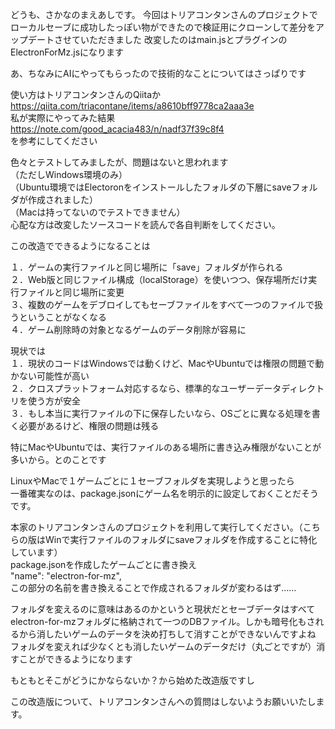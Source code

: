 どうも、さかなのまえあしです。
今回はトリアコンタンさんのプロジェクトでローカルセーブに成功したっぽい物ができたので検証用にクローンして差分をアップデートさせていただきました
改変したのはmain.jsとプラグインのElectronForMz.jsになります

あ、ちなみにAIにやってもらったので技術的なことについてはさっぱりです

使い方はトリアコンタンさんのQiitaか<br>
https://qiita.com/triacontane/items/a8610bff9778ca2aaa3e<br>
私が実際にやってみた結果<br>
https://note.com/good_acacia483/n/nadf37f39c8f4<br>
を参考にしてください<br>

色々とテストしてみましたが、問題はないと思われます<br>
（ただしWindows環境のみ）<br>
（Ubuntu環境ではElectoronをインストールしたフォルダの下層にsaveフォルダが作成されました）<br>
（Macは持ってないのでテストできません）<br>
心配な方は改変したソースコードを読んで各自判断をしてください。<br>

この改造でできるようになることは

１．ゲームの実行ファイルと同じ場所に「save」フォルダが作られる<br>
２．Web版と同じファイル構成（localStorage）を使いつつ、保存場所だけ実行ファイルと同じ場所に変更<br>
３、複数のゲームをデブロイしてもセーブファイルをすべて一つのファイルで扱うということがなくなる<br>
４．ゲーム削除時の対象となるゲームのデータ削除が容易に




現状では<br>
１．現状のコードはWindowsでは動くけど、MacやUbuntuでは権限の問題で動かない可能性が高い<br>
２．クロスプラットフォーム対応するなら、標準的なユーザーデータディレクトリを使う方が安全<br>
３．もし本当に実行ファイルの下に保存したいなら、OSごとに異なる処理を書く必要があるけど、権限の問題は残る<br>

特にMacやUbuntuでは、実行ファイルのある場所に書き込み権限がないことが多いから。とのことです<br>

LinuxやMacで１ゲームごとに１セーブフォルダを実現しようと思ったら<br>
一番確実なのは、package.jsonにゲーム名を明示的に設定しておくことだそうです。<br>

本家のトリアコンタンさんのプロジェクトを利用して実行してください。（こちらの版はWinで実行ファイルのフォルダにsaveフォルダを作成することに特化しています）<br>
package.jsonを作成したゲームごとに書き換え<br>
    "name": "electron-for-mz",<br>
この部分の名前を書き換えることで作成されるフォルダが変わるはず……<br>

フォルダを変えるのに意味はあるのかというと現状だとセーブデータはすべてelectron-for-mzフォルダに格納されて一つのDBファイル。しかも暗号化もされるから消したいゲームのデータを決め打ちして消すことができないんですよね<br>
フォルダを変えれば少なくとも消したいゲームのデータだけ（丸ごとですが）消すことができるようになります<br>

もともとそこがどうにかならないか？から始めた改造版ですし<br>


この改造版について、トリアコンタンさんへの質問はしないようお願いいたします。
